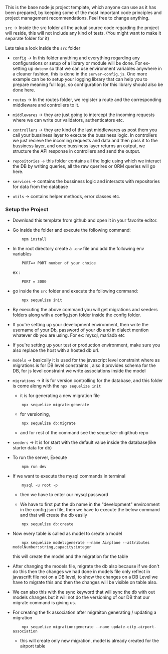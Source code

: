This is the base node js project template, which anyone can use as it has been prepared, by keeping some of the most important code principles and project management recommendations. Feel free to change anything.

`src` -> Inside the src folder all the actual source code regarding the project will reside, this will not include any kind of tests. (You might want to make it separate folder for it)

Lets take a look inside the `src` folder

 - `config` -> In this folder anything and everything regarding any configurations or setup of a library or module will be done. For ex- setting up `dotenv` so that we can use environment variables anywhere in a cleaner fashion, this is done in the `server-config.js`. One more example can be to setup your logging library that can help you to prepare meaning full logs, so configuration for this library should also be done here.

 - `routes` -> In the routes folder, we register a route and the corresponding middleware and controllers to it.

 - `middlewares` -> they are just going to intercept the incoming requests where we can write our validators, authenticators etc.

 - `controllers` -> they are kind of the last middlewares as post them you call your bussiness layer to execute the bussiness logic. In controllers we just recieve the incoming requests and data and then pass it to the bussiness layer, and once bussiness layer returns an output, we structure the API response in controllers and send the output.

 - `repositories` -> this folder contains all the logic using which we interact the DB by writing queries, all the raw querires or ORM queries will go here.

 - `services` -> contains the bussiness logic and interacts with repositories for data from the database

 - `utils` -> contains helper methods, error classes etc.



### Setup the Project

 - Download this template from github and open it in your favorite editor.
 - Go inside the folder and execute the following command:
    ```
        npm install
    ```
 - In the root directory create a `.env` file and add the following env variables
    ```
        PORT=< PORT number of your choice
    ```
    ex : 
    ```
        PORT = 3000
    ```
 - go inside the `src` folder and execute the following command:
    ```
        npx sequelize init
    ```
 - By executing the above command you will get migrations and seeders folders along with a config.json folder inside the config folder.
 - If you're setting up your development environment, then write the username of your Db, password of your db and in dialect mention whatever db you are using. For ex: mysql, mariadb etc
 - If you're setting up your test or production environment, make sure you also replace the host with a hosted db url.
 - `models` -> basically it is used for the javascript level constraint where as migrations is for DB level constraints , also it provides schema for the DB, for js level constraint we write associations inside the model
 - `migrations` -> it is for version controlling for the database, and this folder is come along with the `npx sequelize init `
    - it is for generating a new migration file
    ```
        npx sequelize migrate:generate 
    ```
    - for versioning, 
    ``` 
        npx sequelize db:migrate
    ```
    - and for rest of the command see the sequelize-cli github repo 
 - `seeders` -> It is for start with the default value inside the database(like starter data for db) 
 - To run the server, Execute
    ```
        npm run dev
    ```
 - If we want to execute the mysql commands in terminal
    ```
        mysql -u root -p 
    ```
    - then we have to enter our mysql password
    
    - We have to first put the db name in the "development" environment in the config.json file, then we have to execute the below command and that will create the db easily
    ```
        npx sequelize db:create
    ```
 - Now every table is called as model to create a model 
    ```
        npx sequelize model:generate --name Airplane --attributes modelNumber:string,capacity:integer
    ```
    this will create the model and the migration for the table

 - After changing the models file, migrate the db also because if we don't do this then the changes we had done in models file only reflect in javascrift file not on a DB level, to show the changes on a DB Level we have to migrate this and then the changes will be visible on table also.

 - We can also this with the sync keyword that will sync the db with out models changes but it will not do the versioning of our DB that our migrate command is giving us.

- For creating the fk association after migraiton generating / updating a migration
    ```
        npx sequelize migration:generate --name update-city-airport-association
    ```
    - this will create only new migration, model is already created for the airport table 